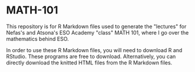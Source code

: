 # MATH-101

This repository is for R Markdown files used to generate the "lectures" for Nefas's and Atsona's ESO Academy "class" MATH 101, where I go over the mathematics behind ESO.

In order to use these R Markdown files, you will need to download R and RStudio. These programs are free to download. Alternatively, you can directly download the knitted HTML files from the R Markdown files.
